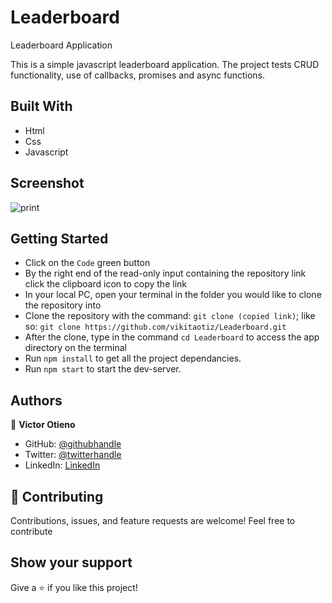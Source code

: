 # Leaderboard

Leaderboard Application

This is a simple javascript leaderboard application. The project tests CRUD functionality,
use of callbacks, promises and async functions.

## Built With

- Html
- Css
- Javascript

## Screenshot

![print](https://user-images.githubusercontent.com/42869046/131689787-99452229-2012-4d7a-89b9-50fd231eb486.JPG)

## Getting Started

- Click on the `Code` green button
- By the right end of the read-only input containing the repository link click the clipboard icon to copy the link
- In your local PC, open your terminal in the folder you would like to clone the repository into
- Clone the repository with the command: `git clone (copied link)`; like so: `git clone https://github.com/vikitaotiz/Leaderboard.git`
- After the clone, type in the command `cd Leaderboard` to access the app directory on the terminal
- Run `npm install` to get all the project dependancies.
- Run `npm start` to start the dev-server.

## Authors

:bust_in_silhouette: **Victor Otieno**

- GitHub: [@githubhandle](https://github.com/vikitaotiz)
- Twitter: [@twitterhandle](https://twitter.com/victoro29641869)
- LinkedIn: [LinkedIn](https://www.linkedin.com/in/victor-otieno-22ba7773/)

## :handshake: Contributing

Contributions, issues, and feature requests are welcome!
Feel free to contribute

## Show your support

Give a ⭐️ if you like this project!
